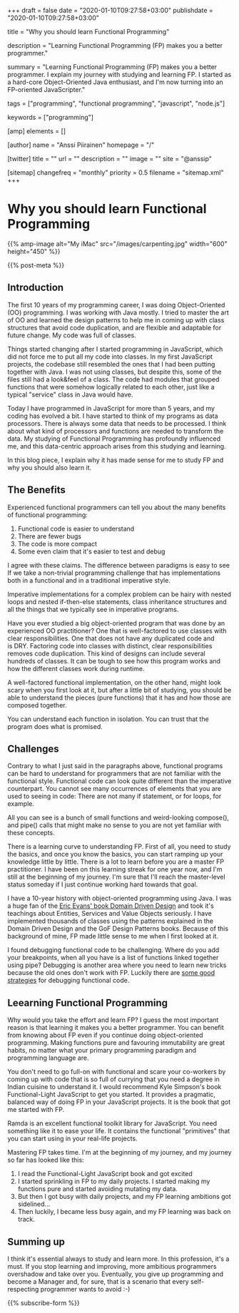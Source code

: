 +++
draft = false
date = "2020-01-10T09:27:58+03:00"
publishdate = "2020-01-10T09:27:58+03:00"

title = "Why you should learn Functional Programming"

description = "Learning Functional Programming (FP) makes you a better programmer."

summary = "Learning Functional Programming (FP) makes you a better programmer. I explain my journey with studying and learning FP. I started as a hard-core Object-Oriented Java enthusiast, and I'm now turning into an FP-oriented JavaScripter."

tags = ["programming", "functional programming", "javascript", "node.js"]

keywords = ["programming"]

[amp]
    elements = []

[author]
    name = "Anssi Piirainen"
    homepage = "/"

[twitter]
    title = ""
    url = ""
    description = ""
    image = ""
    site = "@anssip"

[sitemap]
    changefreq = "monthly"
    priority = 0.5
    filename = "sitemap.xml"
+++

# Why you should learn Functional Programming

{{% amp-image alt="My iMac" src="/images/carpenting.jpg" width="600" height="450" %}}
 
{{% post-meta %}}

## Introduction

The first 10 years of my programming career, I was doing Object-Oriented (OO) programming. I was working with Java mostly. I tried to master the art of OO and learned the design patterns to help me in coming up with class structures that avoid code duplication, and are flexible and adaptable for future change. My code was full of classes.

Things started changing after I started programming in JavaScript, which did not force me to put all my code into classes. In my first JavaScript projects, the codebase still resembled the ones that I had been putting together with Java. I was not using classes, but despite this, some of the files still had a look&feel of a class. The code had modules that grouped functions that were somehow logically related to each other, just like a typical "service" class in Java would have.

Today I have programmed in JavaScript for more than 5 years, and my coding has evolved a bit. I have started to think of my programs as data processors. There is always some data that needs to be processed. I think about what kind of processors and functions are needed to transform the data. My studying of Functional Programming has profoundly influenced me, and this data-centric approach arises from this studying and learning.

In this blog piece, I explain why it has made sense for me to study FP and why you should also learn it.

## The Benefits

Experienced functional programmers can tell you about the many benefits of functional programming:

1. Functional code is easier to understand
2. There are fewer bugs
3. The code is more compact
4. Some even claim that it's easier to test and debug

I agree with these claims. The difference between paradigms is easy to see If we take a non-trivial programming challenge that has implementations both in a functional and in a traditional imperative style.

Imperative implementations for a complex problem can be hairy with nested loops and nested if-then-else statements, class inheritance structures and all the things that we typically see in imperative programs.

Have you ever studied a big object-oriented program that was done by an experienced OO practitioner? One that is well-factored to use classes with clear responsibilities. One that does not have any duplicated code and is DRY. Factoring code into classes with distinct, clear responsibilities removes code duplication. This kind of designs can include several hundreds of classes. It can be tough to see how this program works and how the different classes work during runtime.

A well-factored functional implementation, on the other hand, might look scary when you first look at it, but after a little bit of studying, you should be able to understand the pieces (pure functions) that it has and how those are composed together.

You can understand each function in isolation. You can trust that the program does what is promised.

## Challenges

Contrary to what I just said in the paragraphs above, functional programs can be hard to understand for programmers that are not familiar with the functional style. Functional code can look quite different than the imperative counterpart. You cannot see many occurrences of elements that you are used to seeing in code: There are not many if statement, or for loops, for example.

All you can see is a bunch of small functions and weird-looking compose(), and pipe() calls that might make no sense to you are not yet familiar with these concepts.

There is a learning curve to understanding FP. First of all, you need to study the basics, and once you know the basics, you can start ramping up your knowledge little by little. There is a lot to learn before you are a master FP practitioner. I have been on this learning streak for one year now, and I'm still at the beginning of my journey. I'm sure that I'll reach the master-level status someday if I just continue working hard towards that goal.

I have a 10-year history with object-oriented programming using Java. I was a huge fan of the [Eric Evans' book Domain Driven Design](https://www.amazon.com/gp/product/B00794TAUG/ref=as_li_tl?camp=1789&creative=9325&creativeASIN=B00794TAUG&ie=UTF8&linkCode=as2&linkId=bb0a52dca602b6618ceef609ac24e8aa&tag=anssipiiraine-20) and took it's teachings about Entities, Services and Value Objects seriously. I have implemented thousands of classes using the patterns explained in the Domain Driven Design and the GoF Design Patterns books. Because of this background of mine, FP made little sense to me when I first looked at it.

I found debugging functional code to be challenging. Where do you add your breakpoints, when all you have is a list of functions linked together using pipe? Debugging is another area where you need to learn new tricks because the old ones don't work with FP. Luckily there are [some good strategies](https://itnext.io/debugging-functional-javascript-545b6ea59660) for debugging functional code.

## Leearning Functional Programming

Why would you take the effort and learn FP? I guess the most important reason is that learning it makes you a better programmer. You can benefit from knowing about FP even if you continue doing object-oriented programming. Making functions pure and favouring immutability are great habits, no matter what your primary programming paradigm and programming language are.

You don't need to go full-on with functional and scare your co-workers by coming up with code that is so full of currying that you need a degree in Indian cuisine to understand it. I would recommend Kyle Simpson's book Functional-Light JavaScript to get you started. It provides a pragmatic, balanced way of doing FP in your JavaScript projects. It is the book that got me started with FP.

Ramda is an excellent functional toolkit library for JavaScript. You need something like it to ease your life. It contains the functional "primitives" that you can start using in your real-life projects.

Mastering FP takes time. I'm at the beginning of my journey, and my journey so far has looked like this:

1. I read the Functional-Light JavaScript book and got excited
2. I started sprinkling in FP to my daily projects. I started making my functions pure and started avoiding mutating my data.
3. But then I got busy with daily projects, and my FP learning ambitions got sidelined...
4. Then luckily, I became less busy again, and my FP learning was back on track.

## Summing up

I think it's essential always to study and learn more. In this profession, it's a must. If you stop learning and improving, more ambitious programmers overshadow and take over you. Eventually, you give up programming and become a Manager and, for sure, that is a scenario that every self-respecting programmer wants to avoid :-)

{{% subscribe-form %}}
